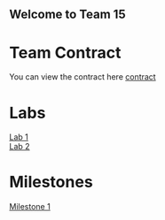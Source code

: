 ## Welcome to Team 15

# Team Contract
You can view the contract here [contract](https://github.com/gururajbhupal/ECE3400-Team15/blob/master/contract.pdf) 

# Labs
[Lab 1](/ECE3400-Team15/Lab1)  
[Lab 2](/ECE3400-Team15/Lab2) 

# Milestones
[Milestone 1](/ECE3400-Team15/Milestone1) 

